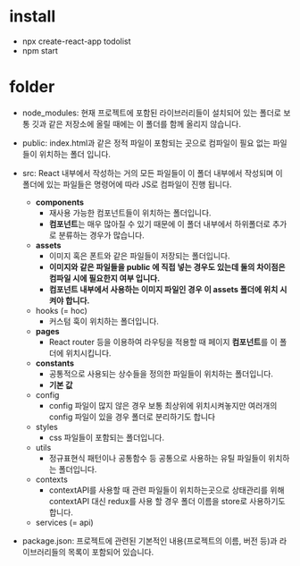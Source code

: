 # install

- npx create-react-app todolist
- npm start

# folder

- node_modules: 현재 프로젝트에 포함된 라이브러리들이 설치되어 있는 폴더로 보통 깃과 같은 저장소에 올릴 때에는 이 폴더를 함께 올리지 않습니다.

- public: index.html과 같은 정적 파일이 포함되는 곳으로 컴파일이 필요 없는 파일들이 위치하는 폴더 입니다.

- src: React 내부에서 작성하는 거의 모든 파일들이 이 폴더 내부에서 작성되며 이 폴더에 있는 파일들은 명령어에 따라 JS로 컴파일이 진행 됩니다.
  - **components**
    - 재사용 가능한 컴포넌트들이 위치하는 폴더입니다.
    - **컴포넌트**는 매우 많아질 수 있기 때문에 이 폴더 내부에서 하위폴더로 추가로 분류하는 경우가 많습니다.
  - **assets**
    - 이미지 혹은 폰트와 같은 파일들이 저장되는 폴더입니다.
    - **이미지와 같은 파일들을 public 에 직접 넣는 경우도 있는데 둘의 차이점은 컴파일 시에 필요한지 여부 입니다.**
    - **컴포넌트 내부에서 사용하는 이미지 파일인 경우 이 assets 폴더에 위치 시켜야 합니다.**
  - hooks (= hoc)
    - 커스텀 훅이 위치하는 폴더입니다.
  - **pages**
    - React router 등을 이용하여 라우팅을 적용할 때 페이지 **컴포넌트**를 이 폴더에 위치시킵니다.
  - **constants**
    - 공통적으로 사용되는 상수들을 정의한 파일들이 위치하는 폴더입니다.
    - **기본 값**
  - config
    - config 파일이 많지 않은 경우 보통 최상위에 위치시켜놓지만 여러개의 config 파일이 있을 경우 폴더로 분리하기도 합니다
  - styles
    - css 파일들이 포함되는 폴더입니다.
  - utils
    - 정규표현식 패턴이나 공통함수 등 공통으로 사용하는 유틸 파일들이 위치하는 폴더입니다.
  - contexts
    - contextAPI를 사용할 때 관련 파일들이 위치하는곳으로 상태관리를 위해 contextAPI 대신 redux를 사용 할 경우 폴더 이름을 store로 사용하기도 합니다.
  - services (= api)
- package.json: 프로젝트에 관련된 기본적인 내용(프로젝트의 이름, 버전 등)과 라이브러리들의 목록이 포함되어 있습니다.